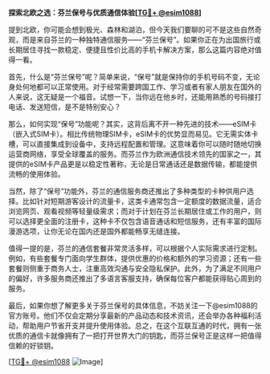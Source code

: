 **探索北欧之选：芬兰保号与优质通信体验[[TG💪+ @esim1088](https://t.me/s/esim1088)]**

提到北欧，你可能会想到极光、森林和湖泊，但今天我们要聊的可不是这些自然奇观，而是来自芬兰的一种独特通信服务——“芬兰保号”。如果你正在为出国旅行或长期居住寻找一款稳定、便捷且性价比高的手机卡解决方案，那么这篇内容绝对值得一看。

首先，什么是“芬兰保号”呢？简单来说，“保号”就是保持你的手机号码不变，无论身处何地都可以正常使用。对于经常需要跨国工作、学习或者有家人朋友在国外的人来说，这无疑是一个福音。试想一下，当你远在他乡时，还能用熟悉的号码接打电话、发送短信，是不是特别安心？

那么，如何实现“保号”功能呢？其实，这背后离不开一种先进的技术——eSIM卡（嵌入式SIM卡）。相比传统物理SIM卡，eSIM卡的优势显而易见。它无需实体卡槽，可以直接集成到设备中，支持远程配置和管理。这意味着你可以随时随地切换运营商网络，享受全球覆盖的服务。而芬兰作为欧洲通信技术领先的国家之一，其提供的eSIM卡产品更是以稳定性著称，无论是日常通话还是数据传输，都能提供流畅的使用体验。

当然，除了“保号”功能外，芬兰的通信服务商还推出了多种类型的卡种供用户选择。比如针对短期游客设计的流量卡，这类卡通常包含一定额度的数据流量，适合浏览网页、观看视频等轻量级需求；而对于计划在芬兰长期居住或工作的用户，则可以选择更全面的注册卡，这种卡不仅包含语音通话和短信服务，还有丰富的国际漫游选项，让你无论在国内还是国外都能畅享无缝连接。

值得一提的是，芬兰的通信套餐非常灵活多样，可以根据个人实际需求进行定制。例如，有些套餐专门面向学生群体，提供优惠的价格和额外的学习资源；还有一些套餐则侧重于商务人士，注重高效沟通与安全隐私保护。此外，为了满足不同用户的偏好，许多服务商还推出了多语言客服支持，确保每位客户都能获得贴心周到的服务。

最后，如果你想了解更多关于芬兰保号的具体信息，不妨关注一下@esim1088的官方账号。他们不仅会定期分享最新的产品动态和技术资讯，还会举办各种福利活动，帮助用户节省开支并提升使用体验。总之，在这个互联互通的时代，拥有一张优质的通信卡就像拥有了一把打开世界大门的钥匙，而芬兰保号正是这样一把值得信赖的好锁钥。

[[TG💪+ @esim1088](https://t.me/s/esim1088) ![Image](https://i.postimg.cc/4NQfJmqS/Snipaste-2025-05-13-00-14-12.png)]